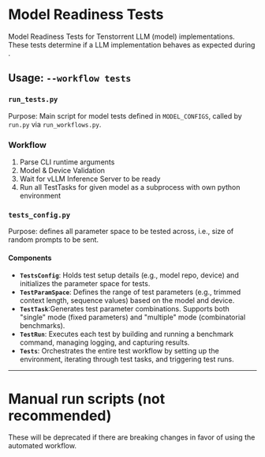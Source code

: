 # Model Readiness Tests

Model Readiness Tests for Tenstorrent LLM (model) implementations. These tests determine if a LLM implementation behaves as expected during .

## Usage: `--workflow tests`



### `run_tests.py`

Purpose: Main script for model tests defined in `MODEL_CONFIGS`, called by `run.py` via `run_workflows.py`.

### Workflow

1. Parse CLI runtime arguments
2. Model & Device Validation
3. Wait for vLLM Inference Server to be ready
4. Run all TestTasks for given model as a subprocess with own python environment

### `tests_config.py`

Purpose: defines all parameter space to be tested across, i.e., size of random prompts to be sent. 
#### Components

- **`TestsConfig`**: Holds test setup details (e.g., model repo, device) and initializes the parameter space for tests.
- **`TestParamSpace`**: Defines the range of test parameters (e.g., trimmed context length, sequence values) based on the model and device.
- **`TestTask`**:Generates test parameter combinations. Supports both "single" mode (fixed parameters) and "multiple" mode (combinatorial benchmarks).
- **`TestRun`**: Executes each test by building and running a benchmark command, managing logging, and capturing results.
- **`Tests`**: Orchestrates the entire test workflow by setting up the environment, iterating through test tasks, and triggering test runs.

---

# Manual run scripts (not recommended)

These will be deprecated if there are breaking changes in favor of using the automated workflow.
